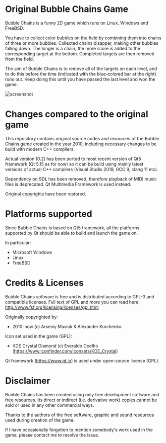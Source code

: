 # Original Bubble Chains Game

Bubble Chains is a funny 2D game which runs on Linux, Windows and FreeBSD. 

You have to collect color bubbles on the field by combining them into chains of three or more bubbles. Collected chains disapper, making other bubbles falling down. The longer is a chain, the more score is added to the corresponding target at the bottom. Completed targets are then removed from the field.

The aim of Bubble Chains is to remove all of the targets on each level, and to do this before the time (indicated with the blue-colored bar at the right) runs out. Keep doing this until you have passed the last level and won the game. 

![screenshot](https://user-images.githubusercontent.com/19762856/102863506-f8e8ec00-4432-11eb-9772-10b0ca93a92f.PNG)

# Changes compared to the original game

This repository contains original source codes and resources of the Bubble Chains game created in the year 2010, including necessary changes to be build with modern C++ compilers. 

Actual version (0.2) has been ported to most recent version of Qt5 framework (Qt 5.15 as for now) so it can be build using mainly latest versions of actual C++ compilers (Visual Studio 2019, GCC 9, clang 11 etc).

Dependency on SDL has been removed, therefore playback of MIDI music files is deprecated. Qt Multimedia Framework is used instead.

Original copyrights have been restored.

# Platforms supported

Since Bubble Chains is based on Qt5 framework, all the platforms supported by Qt should be able to build and launch the game on.

In particular:
- Microsoft Windows
- Linux
- FreeBSD

# Credits & Licenses 

Bubble Chains software is free and is distributed according to GPL-3 and compatible licenses.
Full text of GPL and more you can read here: http://www.fsf.org/licensing/licenses/gpl.html

Originally copyrighted by:	
- 2010-now (c) Arseniy Masiuk & Alexander Korchenko

Icon set used in the game (GPL):
- KDE Crystal Diamond (c) Everaldo Coelho (https://www.iconfinder.com/iconsets/KDE_Crystal)
  
Qt framework (https://www.qt.io) is used under open-source license (GPL).

# Disclaimer

Bubble Chains has been created using only free development software and free resources.
Its direct or indirect (i.e. derivative work) copies cannot be sold or used in any other commercial ways.

Thanks to the authors of the free software, graphic and sound resources used during creation of the game.

If I have occasionally forgotten to mention somebody's work used in the game, please contact me to resolve the issue.
